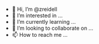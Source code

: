 - 👋 Hi, I’m @zreidell
- 👀 I’m interested in ...
- 🌱 I’m currently learning ...
- 💞️ I’m looking to collaborate on ...
- 📫 How to reach me ...

<!---
zreidell/zreidell is a ✨ special ✨ repository because its `README.md` (this file) appears on your GitHub profile.
You can click the Preview link to take a look at your changes.
--->
